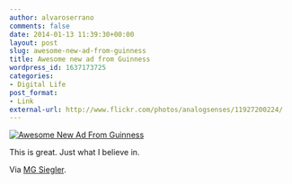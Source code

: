 ```yaml
---
author: alvaroserrano
comments: false
date: 2014-01-13 11:39:30+00:00
layout: post
slug: awesome-new-ad-from-guinness
title: Awesome new ad from Guinness
wordpress_id: 1637173725
categories:
- Digital Life
post_format:
- Link
external-url: http://www.flickr.com/photos/analogsenses/11927200224/
---
```


[![Awesome New Ad From Guinness](/assets/images/flickr/11927200224_cfc4409505_o.jpg)](http://www.flickr.com/photos/analogsenses/11927200224/)

This is great. Just what I believe in.

Via [MG Siegler](http://parislemon.com/post/73141591301/brilliant-via-brilliant-ads-via).
